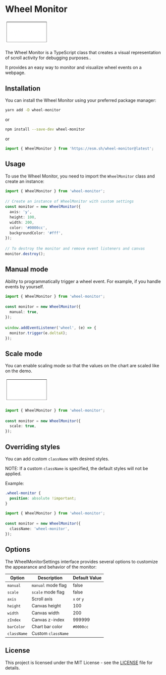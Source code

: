 # Wheel Monitor

<img width="140" src="./demo/demo.gif" />

The Wheel Monitor is a TypeScript class that creates a visual representation of scroll activity for debugging purposes..

It provides an easy way to monitor and visualize wheel events on a webpage.

## Installation

You can install the Wheel Monitor using your preferred package manager:

```bash
yarn add -D wheel-monitor
```

or

```bash
npm install --save-dev wheel-monitor
```

or

```typescript
import { WheelMonitor } from 'https://esm.sh/wheel-monitor@latest';
```

## Usage

To use the Wheel Monitor, you need to import the `WheelMonitor` class and create an instance:

```ts
import { WheelMonitor } from 'wheel-monitor';

// Create an instance of WheelMonitor with custom settings
const monitor = new WheelMonitor({
  axis: 'y',
  height: 100,
  width: 200,
  color: '#0000cc',
  backgroundColor: '#fff',
});

// To destroy the monitor and remove event listeners and canvas
monitor.destroy();
```

## Manual mode

Ability to programmatically trigger a wheel event. For example, if you handle events by yourself.

```ts
import { WheelMonitor } from 'wheel-monitor';

const monitor = new WheelMonitor({
  manual: true,
});

window.addEventListener('wheel', (e) => {
  monitor.trigger(e.deltaX);
});
```

## Scale mode

You can enable scaling mode so that the values on the chart are scaled like on the demo.

<img width="140" src="./demo/demo-scale.gif" />

```ts
import { WheelMonitor } from 'wheel-monitor';

const monitor = new WheelMonitor({
  scale: true,
});
```

## Overriding styles

You can add custom `className` with desired styles.

NOTE: If a custom `className` is specified, the default styles will not be applied.

Example:

```css
.wheel-monitor {
  position: absolute !important;
}
```

```ts
import { WheelMonitor } from 'wheel-monitor';

const monitor = new WheelMonitor({
  className: 'wheel-monitor',
});
```

## Options

The WheelMonitorSettings interface provides several options to customize the appearance and behavior of the monitor:

| Option      | Description        | Default Value |
| ----------- | ------------------ | ------------- |
| `manual`    | `manual` mode flag | false         |
| `scale`     | `scale` mode flag  | false         |
| `axis`      | Scroll axis        | `x` or `y`    |
| `height`    | Canvas height      | 100           |
| `width`     | Canvas width       | 200           |
| `zIndex`    | Canvas z-index     | 999999        |
| `barColor`  | Chart bar color    | `#0000cc`     |
| `className` | Custom `className` |               |

## License

This project is licensed under the MIT License - see the [LICENSE](./LICENSE) file for details.
